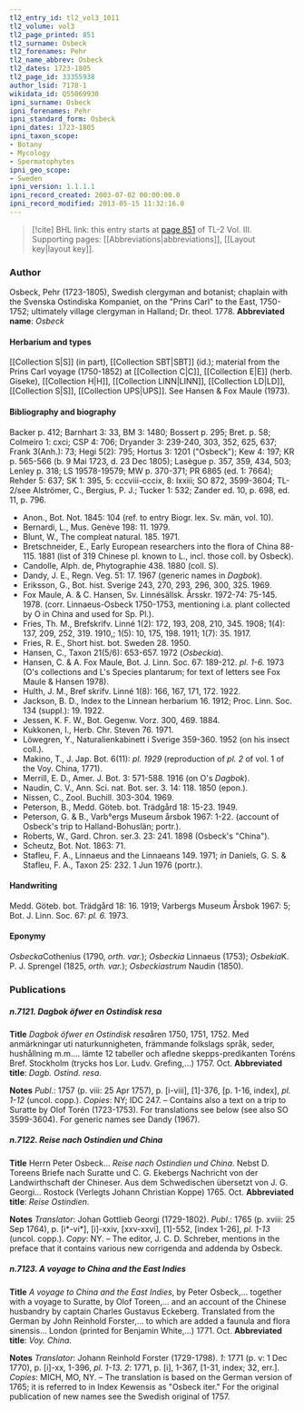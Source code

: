 ```yaml
---
tl2_entry_id: tl2_vol3_1011
tl2_volume: vol3
tl2_page_printed: 851
tl2_surname: Osbeck
tl2_forenames: Pehr
tl2_name_abbrev: Osbeck
tl2_dates: 1723-1805
tl2_page_id: 33355938
author_lsid: 7178-1
wikidata_id: Q55069930
ipni_surname: Osbeck
ipni_forenames: Pehr
ipni_standard_form: Osbeck
ipni_dates: 1723-1805
ipni_taxon_scope: 
- Botany
- Mycology
- Spermatophytes
ipni_geo_scope: 
- Sweden
ipni_version: 1.1.1.1
ipni_record_created: 2003-07-02 00:00:00.0
ipni_record_modified: 2013-05-15 11:32:16.0
---
```



> [!cite] BHL link: this entry starts at [page 851](https://www.biodiversitylibrary.org/page/33355938) of TL-2 Vol. III.
> Supporting pages: [[Abbreviations|abbreviations]], [[Layout key|layout key]].

### Author

Osbeck, Pehr (1723-1805), Swedish clergyman and botanist; chaplain with the Svenska Ostindiska Kompaniet, on the "Prins Carl" to the East, 1750-1752; ultimately village clergyman in Halland; Dr. theol. 1778. 
**Abbreviated name**: *Osbeck*

#### Herbarium and types

[[Collection S|S]] (in part), [[Collection SBT|SBT]] (id.); material from the Prins Carl voyage (1750-1852) at [[Collection C|C]], [[Collection E|E]] (herb. Giseke), [[Collection H|H]], [[Collection LINN|LINN]], [[Collection LD|LD]], [[Collection S|S]], [[Collection UPS|UPS]]. See Hansen & Fox Maule (1973).

#### Bibliography and biography

Backer p. 412; Barnhart 3: 33, BM 3: 1480; Bossert p. 295; Bret. p. 58; Colmeiro 1: cxci; CSP 4: 706; Dryander 3: 239-240, 303, 352, 625, 637; Frank 3(Anh.): 73; Hegi 5(2): 795; Hortus 3: 1201 ("Osbeck"); Kew 4: 197; KR p. 565-566 (b. 9 Mai 1723, d. 23 Dec 1805); Lasègue p. 357, 359, 434, 503; Lenley p. 318; LS 19578-19579; MW p. 370-371; PR 6865 (ed. 1: 7664); Rehder 5: 637; SK 1: 395, 5: cccviii-cccix, 8: lxxiii; SO 872, 3599-3604; TL-2/see Alströmer, C., Bergius, P. J.; Tucker 1: 532; Zander ed. 10, p. 698, ed. 11, p. 796.
- Anon., Bot. Not. 1845: 104 (ref. to entry Biogr. lex. Sv. män, vol. 10).
- Bernardi, L., Mus. Genève 198: 11. 1979.
- Blunt, W., The compleat natural. 185. 1971.
- Bretschneider, E., Early European researchers into the flora of China 88-115. 1881 (list of 319 Chinese pl. known to L., incl. those coll. by Osbeck).
- Candolle, Alph. de, Phytographie 438. 1880 (coll. S).
- Dandy, J. E., Regn. Veg. 51: 17. 1967 (generic names in *Dagbok*).
- Eriksson, G., Bot. hist. Sverige 243, 270, 293, 296, 300, 325. 1969.
- Fox Maule, A. & C. Hansen, Sv. Linnésällsk. Årsskr. 1972-74: 75-145. 1978. (corr. Linnaeus-Osbeck 1750-1753, mentioning i.a. plant collected by O in China and used for Sp. Pl.).
- Fries, Th. M., Brefskrifv. Linné 1(2): 172, 193, 208, 210, 345. 1908; 1(4): 137, 209, 252, 319. 1910,; 1(5): 10, 175, 198. 1911; 1(7): 35. 1917.
- Fries, R. E., Short hist. bot. Sweden 28. 1950.
- Hansen, C., Taxon 21(5/6): 653-657. 1972 (*Osbeckia*).
- Hansen, C. & A. Fox Maule, Bot. J. Linn. Soc. 67: 189-212. *pl. 1-6.* 1973 (O's collections and L's Species plantarum; for text of letters see Fox Maule & Hansen 1978).
- Hulth, J. M., Bref skrifv. Linné 1(8): 166, 167, 171, 172. 1922.
- Jackson, B. D., Index to the Linnean herbarium 16. 1912; Proc. Linn. Soc. 134 (suppl.): 19. 1922.
- Jessen, K. F. W., Bot. Gegenw. Vorz. 300, 469. 1884.
- Kukkonen, I., Herb. Chr. Steven 76. 1971.
- Löwegren, Y., Naturalienkabinett i Sverige 359-360. 1952 (on his insect coll.).
- Makino, T., J. Jap. Bot. 6(11): *pl. 1929* (reproduction of *pl. 2* of vol. 1 of the Voy. China, 1771).
- Merrill, E. D., Amer. J. Bot. 3: 571-588. 1916 (on O's *Dagbok*).
- Naudin, C. V., Ann. Sci. nat. Bot. ser. 3. 14: 118. 1850 (epon.).
- Nissen, C., Zool. Buchill. 303-304. 1969.
- Peterson, B., Medd. Göteb. bot. Trädgård 18: 15-23. 1949.
- Peterson, G. & B., Varb°ergs Museum årsbok 1967: 1-22. (account of Osbeck's trip to Halland-Bohuslän; portr.).
- Roberts, W., Gard. Chron. ser.3. 23: 241. 1898 (Osbeck's "China").
- Scheutz, Bot. Not. 1863: 71.
- Stafleu, F. A., Linnaeus and the Linnaeans 149. 1971; *in* Daniels, G. S. & Stafleu, F. A., Taxon 25: 232. 1 Jun 1976 (portr.).

#### Handwriting

Medd. Göteb. bot. Trädgård 18: 16. 1919; Varbergs Museum Årsbok 1967: 5; Bot. J. Linn. Soc. 67: *pl. 6.* 1973.

#### Eponymy

*Osbecka*Cothenius (1790, *orth. var.*); *Osbeckia* Linnaeus (1753); *Osbekia*K. P. J. Sprengel (1825, *orth. var.*); *Osbeckiastrum* Naudin (1850).

### Publications

##### n.7121. Dagbok öfwer en Ostindisk resa

**Title**
*Dagbok öfwer en Ostindisk resa*åren 1750, 1751, 1752. Med anmärkningar uti naturkunnigheten, främmande folkslags språk, seder, hushållning m.m.... Iämte 12 tabeller och afledne skepps-predikanten Toréns Bref. Stockholm (trycks hos Lor. Ludv. Grefing,...) 1757. Oct.
**Abbreviated title**: *Dagb. Ostind. resa*.

**Notes**
*Publ*.: 1757 (p. viii: 25 Apr 1757), p. \[i-viii\], \[1\]-376, \[p. 1-16, index\], *pl. 1-12* (uncol. copp.).
*Copies*: NY; IDC 247. – Contains also a text on a trip to Suratte by Olof Torén (1723-1753). For translations see below (see also SO 3599-3604). For generic names see Dandy (1967).

##### n.7122. Reise nach Ostindien und China

**Title**
Herrn Peter Osbeck... *Reise nach Ostindien und China*. Nebst D. Toreens Briefe nach Suratte und C. G. Ekebergs Nachricht von der Landwirthschaft der Chineser. Aus dem Schwedischen übersetzt von J. G. Georgi... Rostock (Verlegts Johann Christian Koppe) 1765. Oct.
**Abbreviated title**: *Reise Ostindien*.

**Notes**
*Translator*: Johan Gottlieb Georgi (1729-1802).
*Publ*.: 1765 (p. xviii: 25 Sep 1764), p. \[i\*-vi\*\], \[i\]-xxiv, \[xxv-xxvi\], \[1\]-552, \[index 1-26\], *pl. 1-13* (uncol. copp.). *Copy*: NY. – The editor, J. C. D. Schreber, mentions in the preface that it contains various new corrigenda and addenda by Osbeck.

##### n.7123. A voyage to China and the East Indies

**Title**
*A voyage to China and the East Indies*, by Peter Osbeck,... together with a voyage to Suratte, by Olof Toreen,... and an account of the Chinese husbandry by captain Charles Gustavus Eckeberg. Translated from the German by John Reinhold Forster,... to which are added a faunula and flora sinensis... London (printed for Benjamin White,...) 1771. Oct.
**Abbreviated title**: *Voy. China*.

**Notes**
*Translator*: Johann Reinhold Forster (1729-1798).
*1*: 1771 (p. v: 1 Dec 1770), p. \[i\]-xx, 1-396, *pl. 1-13.*
*2*: 1771, p. \[i\], 1-367, \[1-31, index; 32, err.\].
*Copies*: MICH, MO, NY. – The translation is based on the German version of 1765; it is referred to in Index Kewensis as "Osbeck iter." For the original publication of new names see the Swedish original of 1757.

